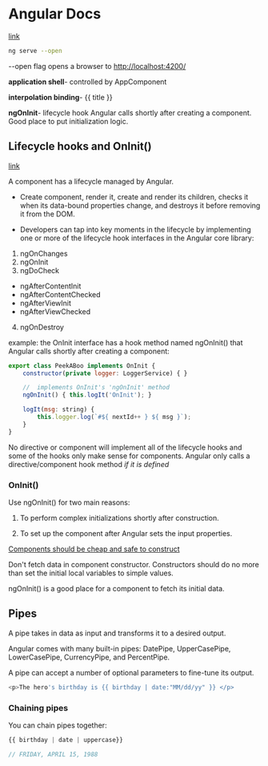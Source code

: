 # Angular Docs

[link](https://angular.io/tutorial/toh-pt0)

```bash
ng serve --open
```

--open flag opens a browser to <http://localhost:4200/>

**application shell**- controlled by AppComponent

**interpolation binding**- {{ title }}

**ngOnInit**- lifecycle hook Angular calls shortly after creating a component. Good place to put initialization logic.

## Lifecycle hooks and OnInit()
[link](https://angular.io/guide/lifecycle-hooks)

A component has a lifecycle managed by Angular. 

- Create component, render it, create and render its children, checks it when its data-bound properties change, and destroys it before removing it from the DOM.

- Developers can tap into key moments in the lifecycle by implementing one or more of the lifecycle hook interfaces in the Angular core library:

1. ngOnChanges
2. ngOnInit
3. ngDoCheck
  - ngAfterContentInit
  - ngAfterContentChecked
  - ngAfterViewInit
  - ngAfterViewChecked
4. ngOnDestroy

example: the OnInit interface has a hook method named ngOnInit() that Angular calls shortly after creating a component:

```javascript
export class PeekABoo implements OnInit {
    constructor(private logger: LoggerService) { }

    //  implements OnInit's 'ngOnInit' method
    ngOnInit() { this.logIt('OnInit'); }

    logIt(msg: string) {
        this.logger.log(`#${ nextId++ } ${ msg }`);
    }
}
```

No directive or component will implement all of the lifecycle hooks and some of the hooks only make sense for components. Angular only calls a directive/component hook method *if it is defined*

### OnInit()

Use ngOnInit() for two main reasons:

1. To perform complex initializations shortly after construction.

2. To set up the component after Angular sets the input properties.

[Components should be cheap and safe to construct](http://misko.hevery.com/code-reviewers-guide/flaw-constructor-does-real-work/)

Don't fetch data in component constructor. Constructors should do no more than set the initial local variables to simple values.

ngOnInit() is a good place for a component to fetch its initial data.

## Pipes

A pipe takes in data as input and transforms it to a desired output. 

Angular comes with many built-in pipes: DatePipe, UpperCasePipe, LowerCasePipe, CurrencyPipe, and PercentPipe. 

A pipe can accept a number of optional parameters to fine-tune its output.

```javascript
<p>The hero's birthday is {{ birthday | date:"MM/dd/yy" }} </p>
```

### Chaining pipes

You can chain pipes together:

```javascript
{{ birthday | date | uppercase}}

// FRIDAY, APRIL 15, 1988
```

